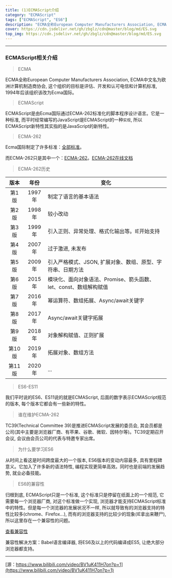 ```yaml
---
title: (1)ECMAScript介绍
category: "ECMAScript"
tags: ["ECMAScript", "ES6"]
description: "ECMA全称European Computer Manufacturers Association, ECMA中文名为欧洲计算机制造商协会, 这个组织的目标是评估、开发和认可电信和计算机标准, 1994年后该组织该改为Ecma国际。"
cover: https://cdn.jsdelivr.net/gh/zbglz/cdn@master/blog/md/ES.svg
top_img: https://cdn.jsdelivr.net/gh/zbglz/cdn@master/blog/md/ES.svg
---
```


***

### ECMAScript相关介绍

> ECMA

ECMA全称European Computer Manufacturers Association, ECMA中文名为欧洲计算机制造商协会, 这个组织的目标是评估、开发和认可电信和计算机标准, 1994年后该组织该改为Ecma国际。

> ECMAScript

ECMAScript是由Ecma国际通过ECMA-262标准化的脚本程序设计语言。它是一种标准, 而平时经常编写的JavaScript是ECMAScript的一种`实现`, 所以ECMAScript新特性其实指的是JavaScript的新特性。

> ECMA-262

Ecma国际制定了许多标准：[全部标准](https://www.ecma-international.org/publications-and-standards/standards/)。

而ECMA-262只是其中一个：[ECMA-262](https://www.ecma-international.org/publications-and-standards/standards/ecma-262/)。[ECMA-262在线文档](https://262.ecma-international.org/12.0/)

> ECMA-262历史

|  版本  |  年份  | 变化                                                         |
| :----: | :----: | ------------------------------------------------------------ |
| 第1版  | 1997年 | 制定了语言的基本语法                                         |
| 第2版  | 1998年 | 较小改动                                                     |
| 第3版  | 1999年 | 引入正则、异常处理、格式化输出等。IE开始支持                 |
| 第4版  | 2007年 | 过于激进, 未发布                                             |
| 第5版  | 2009年 | 引入严格模式、JSON, 扩展对象、数组、原型、字符串、日期方法   |
| 第6版  | 2015年 | 模块化、面向对象语法、Promise、箭头函数、let、const、数组解构赋值 |
| 第7版  | 2016年 | 幂运算符、数组拓展、Async/await关键字                        |
| 第8版  | 2017年 | Async/await关键字拓展                                        |
| 第9版  | 2018年 | 对象解构赋值、正则扩展                                       |
| 第10版 | 2019年 | 拓展对象、数组方法                                           |
| 第11版 | 2020年 | ...                                                          |

> ES6-ES11

我们平时说的ES6、ES11说的就是ECMAScript, 后面的数字表示ECMAScript规范的版本, 每个版本它都会有一些新的特性。

> 谁在维护ECMA-262

TC39(Technical Committee 39)是推进ECMAScript发展的委员会, 其会员都是公司(其中主要是浏览器厂商、有苹果、谷歌、微软、因特尔等)。TC39定期召开会议, 会议由会员公司的代表与特邀专家出席。

> 为什么要学习ES6

从时间上看这是时间跨度最大的一个版本, ES6版本的变动内容最多, 具有里程碑意义。它加入了许多新的语法特性, 编程实现更简单高效。同时也是前端的发展趋势, 就业必备技能。

> ES6的兼容性

归根到底, ECMAScript只是一个标准, 这个标准只是停留在纸面上的一个规范, 它需要每一个浏览器厂商, 对这个标准做一个实现, 浏览器才能支持ECMAScript标准中的特性。但是每一个浏览器的发展状况不一样, 所以就导致有的浏览器支持的特性比较多(chrome、Firefox...), 而有的浏览器支持的比较少的现象(IE拿出来鞭尸), 所以这里存在一个兼容性的问题。

[查看兼容性](https://kangax.github.io/compat-table/es6/)

兼容性解决方案：Babel语言编译器, 将ES6及以上的代码编译成ES5, 让绝大部分浏览器都支持。

***

[源：https://www.bilibili.com/video/BV1uK411H7on?p=1](https://www.bilibili.com/video/BV1uK411H7on?p=1)